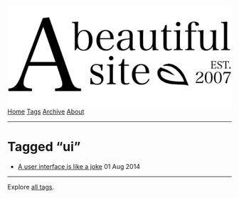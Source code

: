 <a href="../../index.html" class="header-link"><img src="../../images/logos/wordmark.svg" alt="A Beautiful Site" class="wordmark" /></a> <a href="../../index.html" class="nav-item">Home</a> <a href="../index.html" class="nav-item">Tags</a> <a href="../../posts/index.html" class="nav-item">Archive</a> <a href="../../about/index.html" class="nav-item">About</a>

------------------------------------------------------------------------

Tagged “ui”
===========

-   <a href="../../posts/a-user-interface-is-like-a-joke/index.html" class="post-list-item-link">A user interface is like a joke</a> 01 Aug 2014

------------------------------------------------------------------------

Explore [all tags](../index.html).
